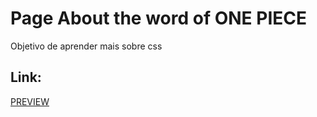 # Page About the word of ONE PIECE
  Objetivo de aprender mais sobre css
## Link:
[PREVIEW](https://gabriel-gald1n0.github.io/projeto-one-piece/)
